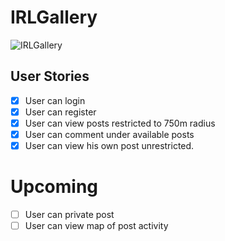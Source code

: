 # IRLGallery
![IRLGallery](https://github.com/user-attachments/assets/41a770bd-019a-462b-a7c6-e6c3edb46e5a)

## User Stories
- [x]  User can login
- [x]  User can register
- [x]  User can view posts restricted to 750m radius
- [x]  User can comment under available posts
- [x]  User can view his own post unrestricted.

# Upcoming 
- [ ] User can private post
- [ ] User can view map of post activity
